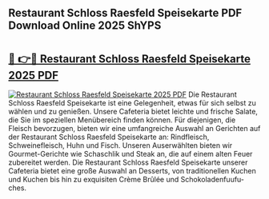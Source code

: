 ## Restaurant Schloss Raesfeld Speisekarte PDF Download Online 2025 ShYPS

# <h2><a href="http://gcav3h.nevu.top/?p=Restaurant+Schloss+Raesfeld+Speisekarte">🔗 👉🔴 Restaurant Schloss Raesfeld Speisekarte 2025 PDF</a></h2>

[![Restaurant Schloss Raesfeld Speisekarte 2025 PDF](https://i.imgur.com/dBaPXMq.png)](http://gcav3h.nevu.top/?p=Restaurant+Schloss+Raesfeld+Speisekarte)
Die Restaurant Schloss Raesfeld Speisekarte ist eine Gelegenheit, etwas für sich selbst zu wählen und zu genießen. Unsere Cafeteria bietet leichte und frische Salate, die Sie im speziellen Menübereich finden können. Für diejenigen, die Fleisch bevorzugen, bieten wir eine umfangreiche Auswahl an Gerichten auf der Restaurant Schloss Raesfeld Speisekarte an: Rindfleisch, Schweinefleisch, Huhn und Fisch. Unseren Auserwählten bieten wir Gourmet-Gerichte wie Schaschlik und Steak an, die auf einem alten Feuer zubereitet werden. Die Restaurant Schloss Raesfeld Speisekarte unserer Cafeteria bietet eine große Auswahl an Desserts, von traditionellen Kuchen und Kuchen bis hin zu exquisiten Crème Brûlée und Schokoladenfuufu-ches.
